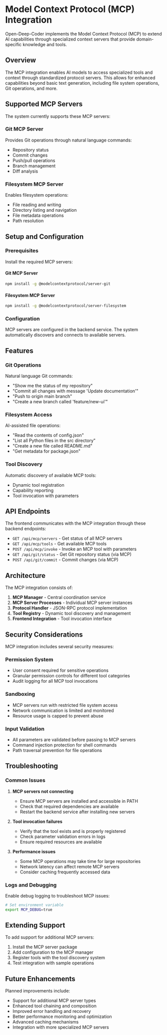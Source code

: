 # Model Context Protocol (MCP) Integration

Open-Deep-Coder implements the Model Context Protocol (MCP) to extend AI capabilities through specialized context servers that provide domain-specific knowledge and tools.

## Overview

The MCP integration enables AI models to access specialized tools and context through standardized protocol servers. This allows for enhanced capabilities beyond basic text generation, including file system operations, Git operations, and more.

## Supported MCP Servers

The system currently supports these MCP servers:

### Git MCP Server
Provides Git operations through natural language commands:
- Repository status
- Commit changes
- Push/pull operations
- Branch management
- Diff analysis

### Filesystem MCP Server
Enables filesystem operations:
- File reading and writing
- Directory listing and navigation
- File metadata operations
- Path resolution

## Setup and Configuration

### Prerequisites

Install the required MCP servers:

#### Git MCP Server
```bash
npm install -g @modelcontextprotocol/server-git
```

#### Filesystem MCP Server
```bash
npm install -g @modelcontextprotocol/server-filesystem
```

### Configuration

MCP servers are configured in the backend service. The system automatically discovers and connects to available servers.

## Features

### Git Operations
Natural language Git commands:
- "Show me the status of my repository"
- "Commit all changes with message 'Update documentation'"
- "Push to origin main branch"
- "Create a new branch called 'feature/new-ui'"

### Filesystem Access
AI-assisted file operations:
- "Read the contents of config.json"
- "List all Python files in the src directory"
- "Create a new file called README.md"
- "Get metadata for package.json"

### Tool Discovery
Automatic discovery of available MCP tools:
- Dynamic tool registration
- Capability reporting
- Tool invocation with parameters

## API Endpoints

The frontend communicates with the MCP integration through these backend endpoints:

- `GET /api/mcp/servers` - Get status of all MCP servers
- `GET /api/mcp/tools` - Get available MCP tools
- `POST /api/mcp/invoke` - Invoke an MCP tool with parameters
- `GET /api/git/status` - Get Git repository status (via MCP)
- `POST /api/git/commit` - Commit changes (via MCP)

## Architecture

The MCP integration consists of:

1. **MCP Manager** - Central coordination service
2. **MCP Server Processes** - Individual MCP server instances
3. **Protocol Handler** - JSON-RPC protocol implementation
4. **Tool Registry** - Dynamic tool discovery and management
5. **Frontend Integration** - Tool invocation interface

## Security Considerations

MCP integration includes several security measures:

### Permission System
- User consent required for sensitive operations
- Granular permission controls for different tool categories
- Audit logging for all MCP tool invocations

### Sandboxing
- MCP servers run with restricted file system access
- Network communication is limited and monitored
- Resource usage is capped to prevent abuse

### Input Validation
- All parameters are validated before passing to MCP servers
- Command injection protection for shell commands
- Path traversal prevention for file operations

## Troubleshooting

### Common Issues

1. **MCP servers not connecting**
   - Ensure MCP servers are installed and accessible in PATH
   - Check that required dependencies are available
   - Restart the backend service after installing new servers

2. **Tool invocation failures**
   - Verify that the tool exists and is properly registered
   - Check parameter validation errors in logs
   - Ensure required resources are available

3. **Performance issues**
   - Some MCP operations may take time for large repositories
   - Network latency can affect remote MCP servers
   - Consider caching frequently accessed data

### Logs and Debugging

Enable debug logging to troubleshoot MCP issues:
```bash
# Set environment variable
export MCP_DEBUG=true
```

## Extending Support

To add support for additional MCP servers:

1. Install the MCP server package
2. Add configuration to the MCP manager
3. Register tools with the tool discovery system
4. Test integration with sample operations

## Future Enhancements

Planned improvements include:
- Support for additional MCP server types
- Enhanced tool chaining and composition
- Improved error handling and recovery
- Better performance monitoring and optimization
- Advanced caching mechanisms
- Integration with more specialized MCP servers